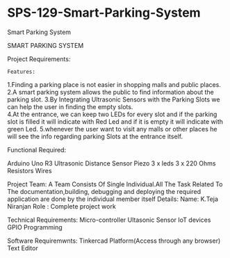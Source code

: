 # SPS-129-Smart-Parking-System
Smart Parking System

SMART PARKING SYSTEM




Project Requirements:

    Features:
1.Finding a parking place is not easier in shopping malls and public places.
2.A smart parking system allows the public to find information about the parking slot.
3.By Integrating Ultrasonic Sensors with the Parking Slots we can help the user in finding the empty slots.     
4.At the entrance, we can keep two LEDs for every slot and if the parking slot is filled it will  indicate with Red Led and if it is empty it will indicate with green Led.
5.whenever the user want to visit any malls or other places he will see the info regarding  parking Slots at the entrance itself.




Functional Required:

Arduino Uno R3
Ultrasonic Distance Sensor
Piezo
3 x leds
3 x 220 Ohms Resistors
Wires

	

Project Team:
A Team Consists Of Single Individual.All The Task Related To The documentation,building, debugging and deploying the required application are done by the individual member itself
     Details:
Name: K.Teja Niranjan
Role   : Complete project work 


Technical Requirements:
Micro-controller
Ultasonic Sensor
IoT devices
GPIO Programming 



Software Requiremwnts:
Tinkercad Platform(Access through any browser)
Text Editor



